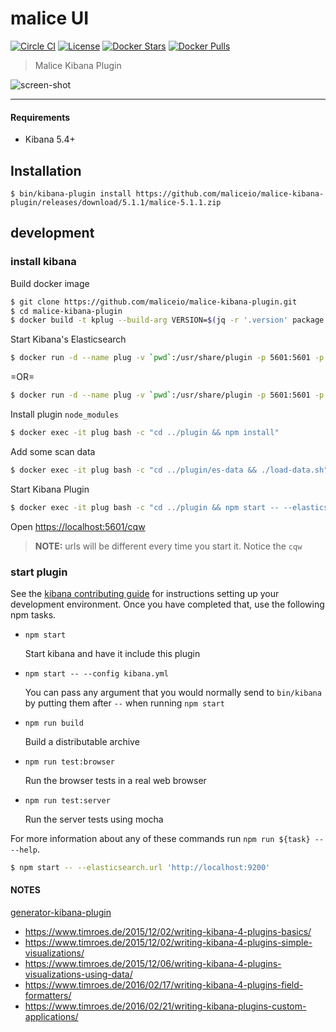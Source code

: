 malice UI
=========

[![Circle CI](https://circleci.com/gh/maliceio/malice-kibana-plugin.png?style=shield)](https://circleci.com/gh/maliceio/malice-kibana-plugin) [![License](https://img.shields.io/badge/licence-Apache%202.0-blue.svg)](http://www.apache.org/licenses/LICENSE-2.0) [![Docker Stars](https://img.shields.io/docker/stars/malice/kibana-plugin.svg)](https://hub.docker.com/r/malice/kibana-plugin/) [![Docker Pulls](https://img.shields.io/docker/pulls/malice/kibana-plugin.svg)](https://hub.docker.com/r/malice/kibana-plugin/)

> Malice Kibana Plugin

![screen-shot](https://raw.githubusercontent.com/maliceio/malice-kibana-plugin/master/screen-shot.png)

---

#### Requirements

-	Kibana 5.4+

Installation
------------

```
$ bin/kibana-plugin install https://github.com/maliceio/malice-kibana-plugin/releases/download/5.1.1/malice-5.1.1.zip
```

development
-----------

### install kibana

Build docker image

```bash
$ git clone https://github.com/maliceio/malice-kibana-plugin.git
$ cd malice-kibana-plugin
$ docker build -t kplug --build-arg VERSION=$(jq -r '.version' package.json) .
```

Start Kibana's Elasticsearch

```bash
$ docker run -d --name plug -v `pwd`:/usr/share/plugin -p 5601:5601 -p 443:443 kplug
```

=OR=

```bash
$ docker run -d --name plug -v `pwd`:/usr/share/plugin -p 5601:5601 -p 443:443 malice/kibana-plugin
```

Install plugin `node_modules`

```bash
$ docker exec -it plug bash -c "cd ../plugin && npm install"
```

Add some scan data

```bash
$ docker exec -it plug bash -c "cd ../plugin/es-data && ./load-data.sh"
```

Start Kibana Plugin

```bash
$ docker exec -it plug bash -c "cd ../plugin && npm start -- --elasticsearch.url 'http://localhost:9200'"
```

Open [https://localhost:5601/cqw](https://localhost:5601/cqw)

> **NOTE:** urls will be different every time you start it. Notice the `cqw`

### start plugin

See the [kibana contributing guide](https://github.com/elastic/kibana/blob/master/CONTRIBUTING.md) for instructions setting up your development environment. Once you have completed that, use the following npm tasks.

-	`npm start`

	Start kibana and have it include this plugin

-	`npm start -- --config kibana.yml`

	You can pass any argument that you would normally send to `bin/kibana` by putting them after `--` when running `npm start`

-	`npm run build`

	Build a distributable archive

-	`npm run test:browser`

	Run the browser tests in a real web browser

-	`npm run test:server`

	Run the server tests using mocha

For more information about any of these commands run `npm run ${task} -- --help`.

```bash
$ npm start -- --elasticsearch.url 'http://localhost:9200'
```

#### NOTES

[generator-kibana-plugin](https://github.com/elastic/generator-kibana-plugin)

-	https://www.timroes.de/2015/12/02/writing-kibana-4-plugins-basics/
-	https://www.timroes.de/2015/12/02/writing-kibana-4-plugins-simple-visualizations/
-	https://www.timroes.de/2015/12/06/writing-kibana-4-plugins-visualizations-using-data/
-	https://www.timroes.de/2016/02/17/writing-kibana-4-plugins-field-formatters/
-	https://www.timroes.de/2016/02/21/writing-kibana-plugins-custom-applications/
